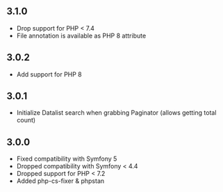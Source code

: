 3.1.0
-----

* Drop support for PHP < 7.4
* File annotation is available as PHP 8 attribute

3.0.2
-----

* Add support for PHP 8

3.0.1
-----

* Initialize Datalist search when grabbing Paginator (allows getting total count)

3.0.0
-----

* Fixed compatibility with Symfony 5
* Dropped compatibility with Symfony < 4.4
* Dropped support for PHP < 7.2
* Added php-cs-fixer & phpstan
